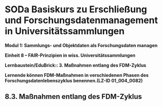 <!--

author: Canan Hastik 
author: 
email:    
version:  v1
language: DE
lizenz: cc by
modultitel: Modul 1, Teil 1: Sammlungs- und Objektdaten als Forschungsdaten managen
eineit: 5
einheitstitel: Open Science in wissenschaftlichen Universitätssammlungen
lernziele:

icon:     https://raw.githubusercontent.com/chastik/Beratung_Dateityp_Bild/refs/heads/main/SODa-Logo_full.svg
link:     https://raw.githubusercontent.com/chastik/Beratung/refs/heads/main/soda.css

comment:  WissKi SODA OERs

-->

# SODa Basiskurs zu Erschließung und Forschungsdatenmanagement in Universitätssammlungen

**Modul 1: Sammlungs- und Objektdaten als Forschungsdaten managen**

**Einheit 8 – FAIR-Prinzipien in wiss. Universitätssammlungen**

**Lernbaustein/EduBrick:: 3. Maßnahmen entlang des FDM-Zyklus**

**Lernende können FDM-Maßnahmen in verschiedenen Phasen des Forschungsdatenlebenszyklus benennen.(LZ-ID 01\_004\_0082)**


## 8.3. Maßnahmen entlang des FDM-Zyklus